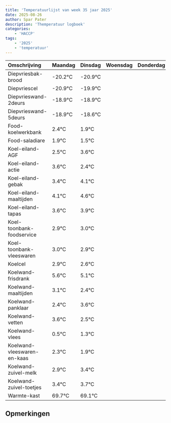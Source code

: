 ```yaml
---
title: 'Temperatuurlijst van week 35 jaar 2025'
date: 2025-08-26
author: Spar Pater
description: 'Themperatuur logboek'
categories:
    - 'HACCP'
tags:
    - '2025'
    - 'temperatuur'
---
```

|Omschrijving|Maandag|Dinsdag|Woensdag|Donderdag|Vrijdag|Zaterdag|Zondag|
|:---|:---|:---|:---|:---|:---|:---|:---|
|Diepvriesbak-brood|-20.2°C|-20.9°C| | | | | |
|Diepvriescel|-20.9°C|-19.9°C| | | | | |
|Diepvrieswand-2deurs|-18.9°C|-18.9°C| | | | | |
|Diepvrieswand-5deurs|-18.9°C|-18.6°C| | | | | |
|Food-koelwerkbank|2.4°C|1.9°C| | | | | |
|Food-saladiare|1.9°C|1.5°C| | | | | |
|Koel-eiland-AGF|2.5°C|3.6°C| | | | | |
|Koel-eiland-actie|3.6°C|2.4°C| | | | | |
|Koel-eiland-gebak|3.4°C|4.1°C| | | | | |
|Koel-eiland-maaltijden|4.1°C|4.6°C| | | | | |
|Koel-eiland-tapas|3.6°C|3.9°C| | | | | |
|Koel-toonbank-foodservice|2.9°C|3.0°C| | | | | |
|Koel-toonbank-vleeswaren|3.0°C|2.9°C| | | | | |
|Koelcel|2.9°C|2.6°C| | | | | |
|Koelwand-frisdrank|5.6°C|5.1°C| | | | | |
|Koelwand-maaltijden|3.1°C|2.4°C| | | | | |
|Koelwand-panklaar|2.4°C|3.6°C| | | | | |
|Koelwand-vetten|3.6°C|2.5°C| | | | | |
|Koelwand-vlees|0.5°C|1.3°C| | | | | |
|Koelwand-vleeswaren-en-kaas|2.3°C|1.9°C| | | | | |
|Koelwand-zuivel-melk|2.9°C|3.4°C| | | | | |
|Koelwand-zuivel-toetjes|3.4°C|3.7°C| | | | | |
|Warmte-kast|69.7°C|69.1°C| | | | | |

## Opmerkingen


